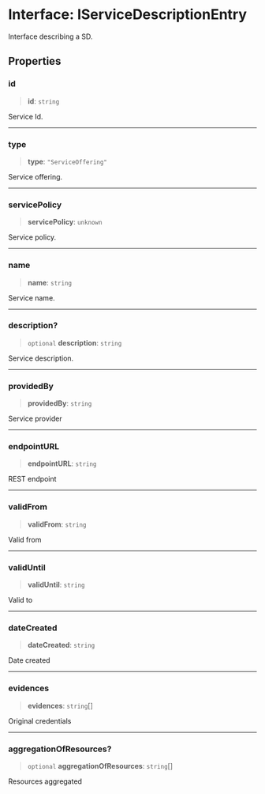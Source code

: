 # Interface: IServiceDescriptionEntry

Interface describing a SD.

## Properties

### id

> **id**: `string`

Service Id.

***

### type

> **type**: `"ServiceOffering"`

Service offering.

***

### servicePolicy

> **servicePolicy**: `unknown`

Service policy.

***

### name

> **name**: `string`

Service name.

***

### description?

> `optional` **description**: `string`

Service description.

***

### providedBy

> **providedBy**: `string`

Service provider

***

### endpointURL

> **endpointURL**: `string`

REST endpoint

***

### validFrom

> **validFrom**: `string`

Valid from

***

### validUntil

> **validUntil**: `string`

Valid to

***

### dateCreated

> **dateCreated**: `string`

Date created

***

### evidences

> **evidences**: `string`[]

Original credentials

***

### aggregationOfResources?

> `optional` **aggregationOfResources**: `string`[]

Resources aggregated
